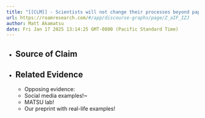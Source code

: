 ```yaml
---
title: "[[CLM]] - Scientists will not change their processes beyond papers + powerpoint"
url: https://roamresearch.com/#/app/discourse-graphs/page/Z_aIF_IZJ
author: Matt Akamatsu
date: Fri Jan 17 2025 13:14:25 GMT-0800 (Pacific Standard Time)
---
```


- ## Source of Claim
- ## Related Evidence
    - Opposing evidence:
    - Social media examples!~
    - MATSU lab!
    - Our preprint with real-life examples!

